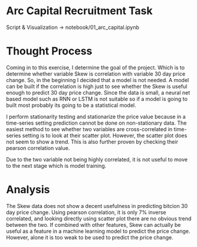 # Arc Capital Recruitment Task

Script & Visualization -> notebook/01_arc_capital.ipynb

# Thought Process

Coming in to this exercise, I determine the goal of the project. Which is to determine whether variable Skew is correlation with variable 30 day price change. So, in the beginning I decided that a model is not needed. A model can be built if the correlation is high just to see whether the Skew is useful enough to predict 30 day price change. Since the data is small, a neural net based model such as RNN or LSTM is not suitable so if a model is going to built most probably its going to be a statistical model.

I perform stationarity testing and stationarize the price value because in a time-series setting prediction cannot be done on non-stationary data. The easiest method to see whether two variables are cross-correlated in time-series setting is to look at their scatter plot. However, the scatter plot does not seem to show a trend. This is also further proven by checking their pearson correlation value.

Due to the two variable not being highly correlated, it is not useful to move to the next stage which is model training.

# Analysis

The Skew data does not show a decent usefulness in predicting bitcion 30 day price change. Using pearson correlation, it is only 7% inverse correlated, and looking directly using scatter plot there are no obvious trend between the two. If combined with other features, Skew can actually be useful as a feature in a machine learning model to predict the price change. However, alone it is too weak to be used to predict the price change.